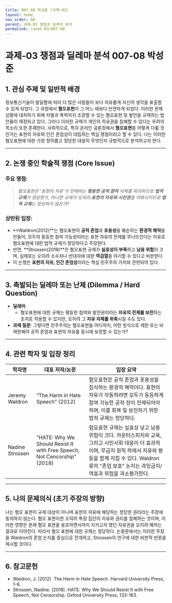 ```yaml
---
title: 007-08 박성준 (과제-03)
layout: home
nav_order: 08
parent: 과제-03 쟁점과 딜레마 분석
permalink: /asmt-03/007-08
---
```


# 과제-03 쟁점과 딜레마 분석 007-08 박성준 

## 1. 관심 주제 및 일반적 배경

정보통신기술이 발달함에 따라 더 많은 사람들이 보다 자유롭게 자신의 생각을 표출할 수 있게 되었다. 그 과정에서 **혐오표현**이 그 어느 때보다 만연하게 되었다. 이러한 문제 상황에 대처하기 위해 차별과 폭력까지 조장할 수 있는 혐오표현 및 발언을 규제하는 법안들이 제정되고 있다. 그러나 이러한 규제가 개인의 자유권을 침해할 수 있다는 우려의 목소리 또한 존재한다. 사회적으로, 특히 온라인 공론장에서 **혐오표현**을 어떻게 다룰 것인가는 표현의 자유와 인간 존엄성이 대립하는 핵심 쟁점이라고 할 수 있다. 나는 이러한 혐오표현에 대한 가장 정의롭고 정당한 대응이 무엇인지 규범적으로 분석하고자 한다. 

---

## 2. 논쟁 중인 학술적 쟁점 (Core Issue)

### 주요 쟁점:  

> *혐오표현은 '표현의 자유'가 전제하는 **평등한 공적 참여** 자체를 파괴하므로 **법적 규제**가 정당한가, 아니면 규제가 오히려 **표현의 자유와 시민권**을 약화시키므로 **법적 규제**는 정당하지 않은가?*

### 상반된 입장:
- **Waldron(2012)**는 혐오표현이 **공적 존엄**과 **포용성**을 훼손하는 **환경적 해악**을 만들어, 모두의 동등한 참여 가능성이라는 표현 자유의 전제를 무너뜨린다는 이유로 혐오표현에 대한 법적 규제가 정당하다고 주장한다.
- 반면, **Strossen(2018)**은 혐오표현 규제가 **실효성이 부족**하고 **남용 위험**이 크며, 실제로는 오히려 소수자나 반대자에 대한 **역검열**을 야기할 수 있다고 비판한다.  
- 이 논쟁은 **표현의 자유, 인간 존엄성**이라는 핵심 민주주의 가치와 관련되어 있다.

---

## 3. 촉발되는 딜레마 또는 난제 (Dilemma / Hard Question)

- **딜레마**: 
  - 혐오표현에 대한 규제는 평등한 참여와 발언권이라는 **자유의 전제를 보전**하는 조치로 작용할 수 있지만, 오히려 그 **자유 자체를 위축**시킬 수도 있다. 
- **과제 질문**: 그렇다면 민주주의는 혐오표현을 어디까지, 어떤 방식으로 제한 또는 비제한해야 공적 존엄과 표현의 자유를 동시에 보장할 수 있는가?
---

## 4. 관련 학자 및 입장 정리

| 학자명             | 대표 저작/논문                                   | 입장 요약 |
|--------------------|---------------------------------------------------|-----------|
| Jeremy Waldron   | “The Harm in Hate Speech” (2012)                          | 혐오표현은 공적 존엄과 포용성을 침식하는 환경적 해악이다. 표현의 자유가 작동하려면 모두가 동등하게 참여 가능한 공적 장이 전제되어야 하며, 이를 회복 및 보전하기 위한 법적 규제는 정당하다. |
| Nadine Strossen    | "HATE: Why We Should Resist It with Free Speech, Not Cencorship" (2018)                                | 혐요표현 규제는 실효성 낮고 남용 위험이 크다. 카운터스피치와 교육, 그리고 시민사회 대응이 더 효과적이며, 무금지 원칙 하에서 자유와 평등을 함께 지킬 수 있다. Waldron류의 "존엄 보호" 논지는 과잉금지/역효과 위험을 과소평가한다. |

---

## 5. 나의 문제의식 (초기 주장의 방향)

나는 혐오 표현이 규제 대상이 아니며 표현의 자유에 해당하는 정당한 권리라는 주장에 동의하지 않는다. 혐오 표현이란 오히려 특정 집단의 자유와 권리를 침해하는 것이며, 이러한 영향은 본래 혐오 표현을 옹호하면서까지 지키고자 했던 자유권을 오히려 해하는 결과로 이어진다. 따라서 혐오 표현에 대한 규제는 정당하다. 논증문에서는 이러한 주장을 Waldron의 존엄 논지를 중심으로 전개하고, Strossen의 연구에 대한 비판적 반론을 제시할 것이다.

---

## 6. 참고문헌

- Waldron, J. (2012). The Harm in Hate Speech. Harvard University Press, 1-6.
- Strossen, Nadine. (2018). HATE: Why We Should Resist It with Free Speech, Not Censorship. Oxford University Press, 133-163.
